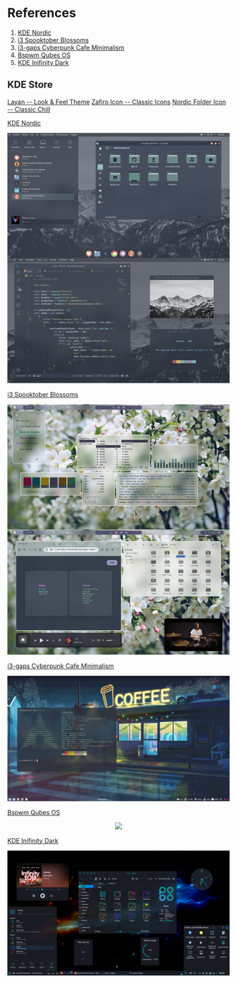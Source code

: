 # References


1. [KDE Nordic](#KDE-Nordic)
2. [i3 Spooktober Blossoms](#i3-Spooktober-Blossoms)
3. [i3-gaps Cyberpunk Cafe Minimalism](#i3-gaps-Cyberpunk-Cafe-Minimalism)
4. [Bspwm Qubes OS](#Bspwm-Qubes-OS)
5. [KDE Inifinity Dark](#KDE-Inifinity-Dark)


## KDE Store
[Layan -- Look & Feel Theme](https://store.kde.org/p/1325243)
[Zafiro Icon -- Classic Icons](https://www.gnome-look.org/s/Gnome/p/1209330)
[Nordic Folder Icon -- Classic Chill](https://www.gnome-look.org/p/1267246)


<a name="KDE-Nordic"></a>
[KDE Nordic](https://www.reddit.com/r/unixporn/comments/d9okx3/kde_nordic_kde/)
<p align="center">
  <img src="Reddit/KDE-Nordic.png">
</p>


<a name="i3-Spooktober-Blossoms"></a>
[i3 Spooktober Blossoms](https://www.reddit.com/r/unixporn/comments/j3s3hv/i3_spooktober_blossoms/)
<p align="center">
  <img src="Reddit/i3-Spooktober-Blossoms.png">
</p>


<a name="i3-gaps-Cyberpunk-Cafe-Minimalism"></a>
[i3-gaps Cyberpunk Cafe Minimalism](https://www.reddit.com/r/unixporn/comments/j3nzan/i3gaps_cyberpunk_cafe_minimalism_first_rice_ever/)
<p align="center">
  <img src="Reddit/i3-gaps-Cyberpunk-Cafe-Minimalism.png">
</p>


<a name="Bspwm-Qubes-OS"></a>
[Bspwm Qubes OS](https://www.reddit.com/r/unixporn/comments/j3zyyv/bspwm_qubes_os_my_daily_drive/)
<p align="center">
  <img src="Reddit/Bspwm-Qubes-OS.png">
</p>


<a name="KDE-Inifinity-Dark"></a>
[KDE Inifinity Dark](https://www.reddit.com/r/unixporn/comments/jfa4ct/plasma_5_new_dark_plasma_theme_infinityplasma/)
<p align="center">
  <img src="Reddit/KDE-Inifinity-Dark.png
  ">
</p>